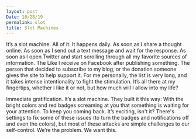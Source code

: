 ```yaml
---
layout: post
Date: 10/28/19
permalink: slot
title: Slot Machines
---
```


It’s a slot machine. All of it. It happens daily. As soon as I share a thought online. As soon as I send out a text message and wait for the response. As soon as I open Twitter and start scrolling through all my favorite sources of information. The Like I receive on Facebook after publishing something. The person that decided to subscribe to my blog, or the donation someone gives the site to help support it. For me personally, the list is very long, and it takes intense intentionality to fight the stimulation. It’s all there at my fingertips, whether I like it or not, but how much will I allow into my life?

Immediate gratification. It’s a slot machine. They built it this way: With the bright colors and red badges screaming at you that something is waiting for your attention. To keep you coming back. It’s exciting, isn't it? There's settings to fix some of these issues (to turn the badges and notifications off and even the colors), but most of these attacks are simple challenges to our self-control. We’re the problem. We want this.